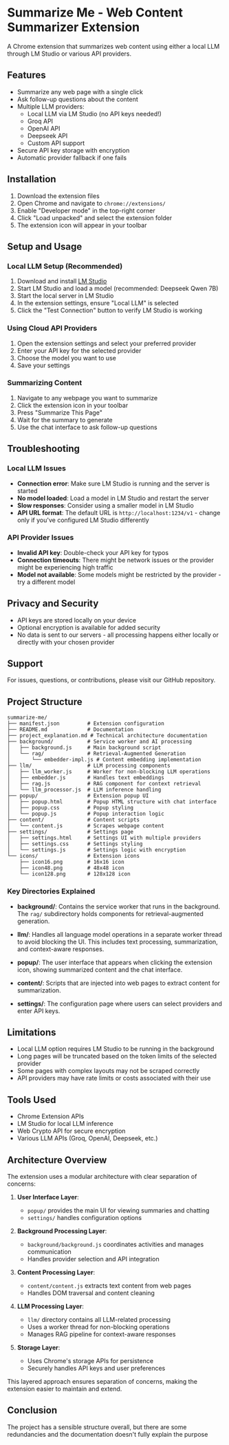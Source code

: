 # Summarize Me - Web Content Summarizer Extension

A Chrome extension that summarizes web content using either a local LLM through LM Studio or various API providers.

## Features

- Summarize any web page with a single click
- Ask follow-up questions about the content
- Multiple LLM providers:
  - Local LLM via LM Studio (no API keys needed!)
  - Groq API
  - OpenAI API
  - Deepseek API
  - Custom API support
- Secure API key storage with encryption
- Automatic provider fallback if one fails

## Installation

1. Download the extension files
2. Open Chrome and navigate to `chrome://extensions/`
3. Enable "Developer mode" in the top-right corner
4. Click "Load unpacked" and select the extension folder
5. The extension icon will appear in your toolbar

## Setup and Usage

### Local LLM Setup (Recommended)

1. Download and install [LM Studio](https://lmstudio.ai/)
2. Start LM Studio and load a model (recommended: Deepseek Qwen 7B)
3. Start the local server in LM Studio
4. In the extension settings, ensure "Local LLM" is selected
5. Click the "Test Connection" button to verify LM Studio is working

### Using Cloud API Providers

1. Open the extension settings and select your preferred provider
2. Enter your API key for the selected provider
3. Choose the model you want to use
4. Save your settings

### Summarizing Content

1. Navigate to any webpage you want to summarize
2. Click the extension icon in your toolbar
3. Press "Summarize This Page"
4. Wait for the summary to generate
5. Use the chat interface to ask follow-up questions

## Troubleshooting

### Local LLM Issues

- **Connection error**: Make sure LM Studio is running and the server is started
- **No model loaded**: Load a model in LM Studio and restart the server
- **Slow responses**: Consider using a smaller model in LM Studio
- **API URL format**: The default URL is `http://localhost:1234/v1` - change only if you've configured LM Studio differently

### API Provider Issues

- **Invalid API key**: Double-check your API key for typos
- **Connection timeouts**: There might be network issues or the provider might be experiencing high traffic
- **Model not available**: Some models might be restricted by the provider - try a different model

## Privacy and Security

- API keys are stored locally on your device
- Optional encryption is available for added security
- No data is sent to our servers - all processing happens either locally or directly with your chosen provider

## Support

For issues, questions, or contributions, please visit our GitHub repository.

## Project Structure

```
summarize-me/
├── manifest.json         # Extension configuration
├── README.md             # Documentation
├── project_explanation.md # Technical architecture documentation
├── background/           # Service worker and AI processing
│   ├── background.js     # Main background script
│   └── rag/              # Retrieval-Augmented Generation
│       └── embedder-impl.js # Content embedding implementation
├── llm/                  # LLM processing components
│   ├── llm_worker.js     # Worker for non-blocking LLM operations
│   ├── embedder.js       # Handles text embeddings
│   ├── rag.js            # RAG component for context retrieval
│   └── llm_processor.js  # LLM inference handling
├── popup/                # Extension popup UI
│   ├── popup.html        # Popup HTML structure with chat interface
│   ├── popup.css         # Popup styling
│   └── popup.js          # Popup interaction logic
├── content/              # Content scripts
│   └── content.js        # Scrapes webpage content
├── settings/             # Settings page
│   ├── settings.html     # Settings UI with multiple providers
│   ├── settings.css      # Settings styling
│   └── settings.js       # Settings logic with encryption
└── icons/                # Extension icons
    ├── icon16.png        # 16x16 icon
    ├── icon48.png        # 48x48 icon
    └── icon128.png       # 128x128 icon
```

### Key Directories Explained

- **background/**: Contains the service worker that runs in the background. The `rag/` subdirectory holds components for retrieval-augmented generation.

- **llm/**: Handles all language model operations in a separate worker thread to avoid blocking the UI. This includes text processing, summarization, and context-aware responses.

- **popup/**: The user interface that appears when clicking the extension icon, showing summarized content and the chat interface.

- **content/**: Scripts that are injected into web pages to extract content for summarization.

- **settings/**: The configuration page where users can select providers and enter API keys.

## Limitations

- Local LLM option requires LM Studio to be running in the background
- Long pages will be truncated based on the token limits of the selected provider
- Some pages with complex layouts may not be scraped correctly
- API providers may have rate limits or costs associated with their use

## Tools Used

- Chrome Extension APIs
- LM Studio for local LLM inference
- Web Crypto API for secure encryption
- Various LLM APIs (Groq, OpenAI, Deepseek, etc.)

## Architecture Overview

The extension uses a modular architecture with clear separation of concerns:

1. **User Interface Layer**:
   - `popup/` provides the main UI for viewing summaries and chatting
   - `settings/` handles configuration options

2. **Background Processing Layer**:
   - `background/background.js` coordinates activities and manages communication
   - Handles provider selection and API integration

3. **Content Processing Layer**:
   - `content/content.js` extracts text content from web pages
   - Handles DOM traversal and content cleaning

4. **LLM Processing Layer**:
   - `llm/` directory contains all LLM-related processing
   - Uses a worker thread for non-blocking operations
   - Manages RAG pipeline for context-aware responses

5. **Storage Layer**:
   - Uses Chrome's storage APIs for persistence
   - Securely handles API keys and user preferences

This layered approach ensures separation of concerns, making the extension easier to maintain and extend.

## Conclusion

The project has a sensible structure overall, but there are some redundancies and the documentation doesn't fully explain the purpose
